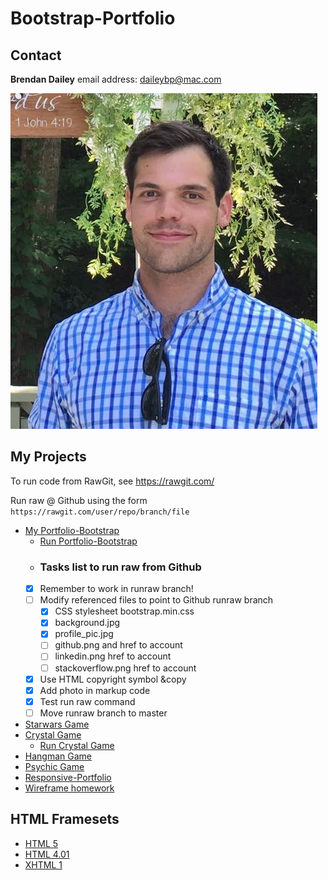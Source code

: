 # Bootstrap-Portfolio
## Contact
**Brendan Dailey** email address: daileybp@mac.com

![](https://github.com/dailybp/Bootstrap-Portfolio/blob/master/assets/images/profile_pic.jpg?raw=true)

## My Projects
To run code from RawGit, see https://rawgit.com/

Run raw @ Github using the form `https://rawgit.com/user/repo/branch/file`
- [My Portfolio-Bootstrap](https://github.com/dailybp)
    - [Run Portfolio-Bootstrap](https://rawgit.com/dailybp/Bootstrap-Portfolio/runraw/index.html)
    - ### Tasks list to run raw from Github
    - [x] Remember to work in runraw branch!
    - [ ] Modify referenced files to point to Github runraw branch
        - [x] CSS stylesheet bootstrap.min.css
        - [x] background.jpg
        - [x] profile_pic.jpg
        - [ ] github.png and href to account
        - [ ] linkedin.png href to account
        - [ ] stackoverflow.png href to account
    - [x] Use HTML copyright symbol &copy
    - [x] Add photo in markup code
    - [x] Test run raw command
    - [ ] Move runraw branch to master   

- [Starwars Game](https://github.com/dailybp/Star_Wars_Game)
- [Crystal Game](https://github.com/dailybp/Crystal_Game)
    - [Run Crystal Game](https://rawgit.com/dailybp/Star_Wars_Game/master/star_wars_game.html)
- [Hangman Game](https://github.com/dailybp/Hangman_Game)
- [Psychic Game](Psychic-Game)
- [Responsive-Portfolio](https://github.com/dailybp/Responsive-Portfolio)
- [Wireframe homework](https://github.com/dailybp/HW-Wireframe)
## HTML Framesets
- [HTML 5](framesets/html5-framework)
- [HTML 4.01](framesets/html5-framework)
- [XHTML 1](framesets/xhtml1_frameset)
